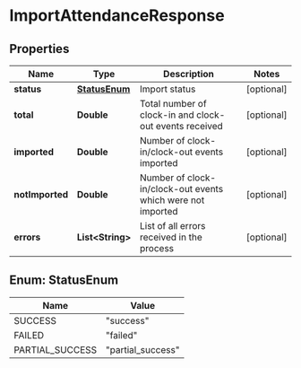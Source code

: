 

# ImportAttendanceResponse


## Properties

| Name | Type | Description | Notes |
|------------ | ------------- | ------------- | -------------|
|**status** | [**StatusEnum**](#StatusEnum) | Import status |  [optional] |
|**total** | **Double** | Total number of clock-in and clock-out events received |  [optional] |
|**imported** | **Double** | Number of clock-in/clock-out events imported |  [optional] |
|**notImported** | **Double** | Number of clock-in/clock-out events which were not imported |  [optional] |
|**errors** | **List&lt;String&gt;** | List of all errors received in the process |  [optional] |



## Enum: StatusEnum

| Name | Value |
|---- | -----|
| SUCCESS | &quot;success&quot; |
| FAILED | &quot;failed&quot; |
| PARTIAL_SUCCESS | &quot;partial_success&quot; |



